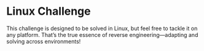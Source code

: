 # Linux Challenge

This challenge is designed to be solved in Linux, but feel free to tackle it on any platform. That’s the true essence of reverse engineering—adapting and solving across environments!
